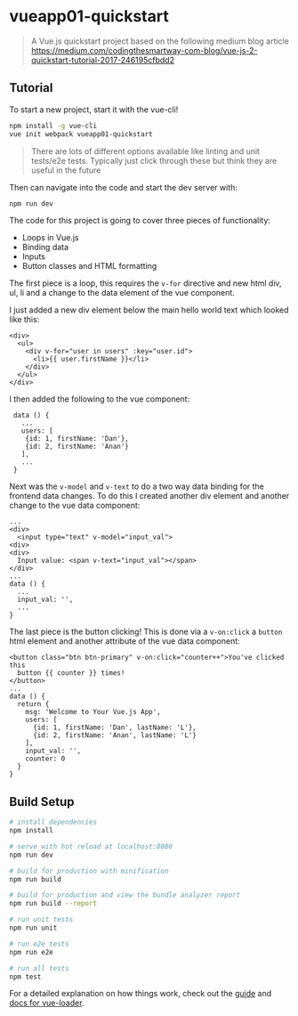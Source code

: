 # vueapp01-quickstart

> A Vue.js quickstart project based on the following medium blog article https://medium.com/codingthesmartway-com-blog/vue-js-2-quickstart-tutorial-2017-246195cfbdd2

## Tutorial
To start a new project, start it with the vue-cli!

``` bash
npm install -g vue-cli
vue init webpack vueapp01-quickstart

```
> There are lots of different options available like
linting and unit tests/e2e tests. Typically just click through these but think
they are useful in the future

Then can navigate into the code and start the dev server with:
``` bash
npm run dev
```

The code for this project is going to cover three pieces of functionality:
- Loops in Vue.js
- Binding data
- Inputs
- Button classes and HTML formatting

The first piece is a loop, this requires the `v-for` directive and new html
div, ul, li and a change to the data element of the vue component.

I just added a new div element below the main hello world text which
looked like this:

```
<div>
  <ul>
    <div v-for="user in users" :key="user.id">
      <li>{{ user.firstName }}</li>
    </div>
  </ul>
</div>
```

I then added the following to the vue component:

```
 data () {
   ...
   users: [
    {id: 1, firstName: 'Dan'},
    {id: 2, firstName: 'Anan'}
   ],
   ...
 }
```

Next was the `v-model` and `v-text` to do a two way data binding for the
frontend data changes. To do this I created another div element and another
change to the vue data component:

```
...
<div>
  <input type="text" v-model="input_val">
<div>
<div>
  Input value: <span v-text="input_val"></span>
</div>
...
data () {
  ...
  input_val: '',
  ...
}

```

The last piece is the button clicking! This is done via a `v-on:click` a
`button` html element and another attribute of the vue data component:
```
<button class="btn btn-primary" v-on:click="counter++">You've clicked this
  button {{ counter }} times!
</button>
...
data () {
  return {
    msg: 'Welcome to Your Vue.js App',
    users: [
      {id: 1, firstName: 'Dan', lastName: 'L'},
      {id: 2, firstName: 'Anan', lastName: 'L'}
    ],
    input_val: '',
    counter: 0
  }
}

```

## Build Setup

``` bash
# install dependencies
npm install

# serve with hot reload at localhost:8080
npm run dev

# build for production with minification
npm run build

# build for production and view the bundle analyzer report
npm run build --report

# run unit tests
npm run unit

# run e2e tests
npm run e2e

# run all tests
npm test
```

For a detailed explanation on how things work, check out the [guide](http://vuejs-templates.github.io/webpack/) and [docs for vue-loader](http://vuejs.github.io/vue-loader).
